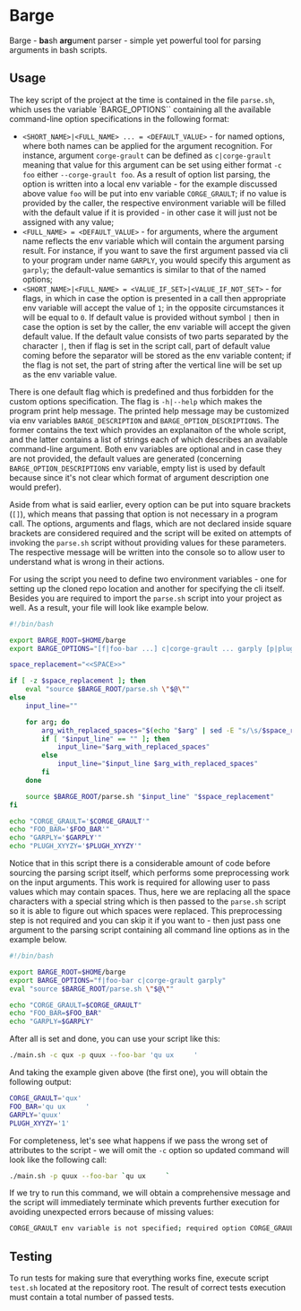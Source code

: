 # Barge

Barge - **ba**sh **arg**um**e**nt parser - simple yet powerful tool for parsing arguments in bash scripts.

## Usage

The key script of the project at the time is contained in the file `parse.sh`, which uses the variable `BARGE_OPTIONS`` containing all the available command-line option specifications in the following format:
- `<SHORT_NAME>|<FULL_NAME> ... = <DEFAULT_VALUE>` - for named options, where both names can be applied for the argument recognition. For instance, argument `corge-grault` can be defined as `c|corge-grault` meaning that value for this argument can be set using either format `-c foo` either `--corge-grault foo`. As a result of option list parsing, the option is written into a local env variable - for the example discussed above value `foo` will be put into env variable `CORGE_GRAULT`; if no value is provided by the caller, the respective environment variable will be filled with the default value if it is provided - in other case it will just not be assigned with any value;
- `<FULL_NAME> = <DEFAULT_VALUE>` - for arguments, where the argument name reflects the env variable which will contain the argument parsing result. For instance, if you want to save the first argument passed via cli to your program under name `GARPLY`, you would specify this argument as `garply`; the default-value semantics is similar to that of the named options;
- `<SHORT_NAME>|<FULL_NAME> = <VALUE_IF_SET>|<VALUE_IF_NOT_SET>` - for flags, in which in case the option is presented in a call then appropriate env variable will accept the value of `1`; in the opposite circumstances it will be equal to `0`. If default value is provided without symbol `|` then in case the option is set by the caller, the env variable will accept the given default value. If the default value consists of two parts separated by the character `|`, then if flag is set in the script call, part of default value coming before the separator will be stored as the env variable content; if the flag is not set, the part of string after the vertical line will be set up as the env variable value.

There is one default flag which is predefined and thus forbidden for the custom options specification. The flag is `-h|--help` which makes the program print help message. The printed help message may be customized via env variables `BARGE_DESCRIPTION` and `BARGE_OPTION_DESCRIPTIONS`. The former contains the text which provides an explanaiton of the whole script, and the latter contains a list of strings each of which describes an available command-line argument. Both env variables are optional and in case they are not provided, the default values are generated (concerning `BARGE_OPTION_DESCRIPTIONS` env variable, empty list is used by default because since it's not clear which format of argument description one would prefer). 

Aside from what is said earlier, every option can be put into square brackets (`[]`), which means that passing that option is not necessary in a program call. The options, arguments and flags, which are not declared inside square brackets are considered required and the script will be exited on attempts of invoking the `parse.sh` script without providing values for these parameters. The respective message will be written into the console so to allow user to understand what is wrong in their actions.

For using the script you need to define two environment variables - one for setting up the cloned repo location and another for specifying the cli itself. Besides you are required to import the `parse.sh` script into your project as well. As a result, your file will look like example below.

```sh
#!/bin/bash

export BARGE_ROOT=$HOME/barge
export BARGE_OPTIONS="[f|foo-bar ...] c|corge-grault ... garply [p|plugh-xyyzy]"

space_replacement="<<SPACE>>"

if [ -z $space_replacement ]; then
    eval "source $BARGE_ROOT/parse.sh \"$@\""
else
    input_line=""

    for arg; do
        arg_with_replaced_spaces="$(echo "$arg" | sed -E "s/\s/$space_replacement/g")"
        if [ "$input_line" == "" ]; then
            input_line="$arg_with_replaced_spaces"
        else
            input_line="$input_line $arg_with_replaced_spaces"
        fi
    done

    source $BARGE_ROOT/parse.sh "$input_line" "$space_replacement"
fi

echo "CORGE_GRAULT='$CORGE_GRAULT'"
echo "FOO_BAR='$FOO_BAR'"
echo "GARPLY='$GARPLY'"
echo "PLUGH_XYYZY='$PLUGH_XYYZY'"
```

Notice that in this script there is a considerable amount of code before sourcing the parsing script itself, which performs some preprocessing work on the input arguments. This work is required for allowing user to pass values which may contain spaces. Thus, here we are replacing all the space characters with a special string which is then passed to the `parse.sh` script so it is able to figure out which spaces were replaced. This preprocessing step is not required and you can skip it if you want to - then just pass one argument to the parsing script containing all command line options as in the example below. 

```sh
#!/bin/bash

export BARGE_ROOT=$HOME/barge
export BARGE_OPTIONS="f|foo-bar c|corge-grault garply"
eval "source $BARGE_ROOT/parse.sh \"$@\""

echo "CORGE_GRAULT=$CORGE_GRAULT"
echo "FOO_BAR=$FOO_BAR"
echo "GARPLY=$GARPLY"
```

After all is set and done, you can use your script like this:

```sh
./main.sh -c qux -p quux --foo-bar 'qu ux     '
```

And taking the example given above (the first one), you will obtain the following output:

```sh
CORGE_GRAULT='qux'
FOO_BAR='qu ux     '
GARPLY='quux'
PLUGH_XYYZY='1'
```

For completeness, let's see what happens if we pass the wrong set of attributes to the script - we will omit the `-c` option so updated command will look like the following call:

```sh
./main.sh -p quux --foo-bar `qu ux     `
```

If we try to run this command, we will obtain a comprehensive message and the script will immediately terminate which prevents further execution for avoiding unexpected errors because of missing values:

```sh
CORGE_GRAULT env variable is not specified; required option CORGE_GRAULT is not set, please add the respective value to the call
```

## Testing

To run tests for making sure that everything works fine, execute script `test.sh` located at the repository root. The result of correct tests execution must contain a total number of passed tests.

